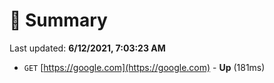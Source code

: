 # 📖 Summary
Last updated: **6/12/2021, 7:03:23 AM**

- `GET` [https://google.com](https://google.com) - **Up** (181ms)
